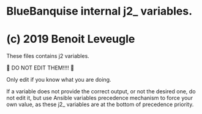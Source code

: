 # BlueBanquise internal j2_ variables.
# (c) 2019 Benoit Leveugle

These files contains j2 variables.

:rotating_light: DO NOT EDIT THEM!!!! :rotating_light:

Only edit if you know what you are doing.

If a variable does not provide the correct output, or not the desired one, do not edit it, but use Ansible variables precedence mechanism to force your own value, as these j2_ variables are at the bottom of precedence priority.
